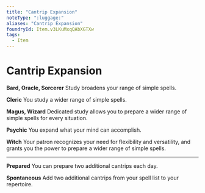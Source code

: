```yaml
---
title: "Cantrip Expansion"
noteType: ":luggage:"
aliases: "Cantrip Expansion"
foundryId: Item.v3LKuMxqQAbXGTXw
tags:
  - Item
---
```


# Cantrip Expansion

**Bard, Oracle, Sorcerer** Study broadens your range of simple spells.

**Cleric** You study a wider range of simple spells.

**Magus, Wizard** Dedicated study allows you to prepare a wider range of simple spells for every situation.

**Psychic** You expand what your mind can accomplish.

**Witch** Your patron recognizes your need for flexibility and versatility, and grants you the power to prepare a wider range of simple spells.

* * *

**Prepared** You can prepare two additional cantrips each day.

**Spontaneous** Add two additional cantrips from your spell list to your repertoire.

